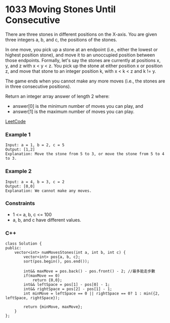 # 1033 Moving Stones Until Consecutive

There are three stones in different positions on the X-axis. You are given three integers a, b, and c, the positions of the stones.

In one move, you pick up a stone at an endpoint (i.e., either the lowest or highest position stone), and move it to an unoccupied position between those endpoints. Formally, let's say the stones are currently at positions x, y, and z with x < y < z. You pick up the stone at either position x or position z, and move that stone to an integer position k, with x < k < z and k != y.

The game ends when you cannot make any more moves (i.e., the stones are in three consecutive positions).

Return an integer array answer of length 2 where:

* answer[0] is the minimum number of moves you can play, and
* answer[1] is the maximum number of moves you can play.
 
[LeetCode](https://leetcode.cn/problems/moving-stones-until-consecutive/)

### Example 1

```
Input: a = 1, b = 2, c = 5
Output: [1,2]
Explanation: Move the stone from 5 to 3, or move the stone from 5 to 4 to 3.
```

### Example 2

```
Input: a = 4, b = 3, c = 2
Output: [0,0]
Explanation: We cannot make any moves.
```

### Constraints

* 1 <= a, b, c <= 100
* a, b, and c have different values.



### C++ 

```
class Solution {
public:
    vector<int> numMovesStones(int a, int b, int c) {
        vector<int> pos{a, b, c};
        sort(pos.begin(), pos.end());
        
        int&& maxMove = pos.back() - pos.front() - 2; //最多能走步數
        if(maxMove == 0)
            return {0,0};
        int&& leftSpace = pos[1] - pos[0] - 1;
        int&& rightSpace = pos[2] - pos[1] - 1;
        int minMove = leftSpace == 0 || rightSpace == 0? 1 : min({2, leftSpace, rightSpace});

        return {minMove, maxMove};
    }
};
```